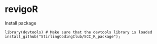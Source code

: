 # revigoR
 
Install package 

`
library(devtools) # Make sure that the devtools library is loaded
install_github("StirlingCodingClub/SCC_R_package");
`

